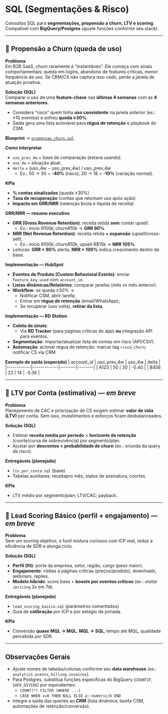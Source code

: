 # SQL (Segmentações & Risco)

Consultas SQL para **segmentações, propensão a churn, LTV e scoring**.
Compatível com **BigQuery/Postgres** (ajuste funções conforme seu stack).

---

## 📌 Propensão a Churn (queda de uso)

**Problema**  
Em B2B SaaS, churn raramente é “instantâneo”. Ele começa com sinais comportamentais: queda em logins, abandono de features críticas, menor frequência de uso. Se CRM/CS não captura isso cedo, perde a janela de atuação proativa.

**Solução (SQL)**  
Comparar o uso de uma **feature-chave** nas **últimas 4 semanas** com as **4 semanas anteriores**.  
- Considera “risco” quem tinha **uso consistente** na janela anterior (ex.: ≥10 eventos) e sofreu **queda ≥30%**.  
- Saída gera uma lista acionável para **régua de retenção** e playbook do CSM.

**Blueprint** → [`propensao_churn.sql`](propensao_churn.sql)

**Como interpretar**  
- `uso_prev_4w` = base de comparação (estava usando).  
- `uso_4w` = situação atual.  
- `delta` = (uso_4w − uso_prev_4w) / uso_prev_4w  
  - Ex.: 50 → 30 = **-40%** (risco); 20 → 18 = **-10%** (variação normal).

**KPIs**  
- **% contas sinalizadas** (queda ≥30%)  
- **Taxa de recuperação** (contas que retomam uso após ação)  
- **Impacto em GRR/NRR** (retenção bruta e líquida de receita)

**GRR/NRR — resumo executivo**  
- **GRR (Gross Revenue Retention)**: receita retida **sem** contar upsell.  
  - Ex.: início R$100k; churn R$10k → **GRR 90%**.  
- **NRR (Net Revenue Retention)**: receita retida **+ expansão** (upsell/cross-sell).  
  - Ex.: início R$100k; churn R$10k; upsell R$15k → **NRR 105%**.  
- Leituras: **GRR < 90%** alerta; **NRR > 100%** indica crescimento dentro da base.

**Implementação — HubSpot**  
- **Eventos de Produto (Custom Behavioral Events)**: enviar `feature_key_used` com `account_id`.  
- **Listas dinâmicas/Relatórios**: comparar janelas (mês vs mês anterior).  
- **Workflow**: se queda ≥30% →  
  - Notificar CSM, abrir tarefa;  
  - Entrar em **régua de retenção** (email/WhatsApp);  
  - Se recuperar (uso volta), **retirar da lista**.

**Implementação — RD Station**  
- **Coleta de sinais**:  
  - Via **RD Tracker** (para páginas críticas do app) **ou** integração API para eventos.  
- **Segmentação**: importar/atualizar lista de contas em risco (API/CSV).  
- **Automação**: acionar régua de retenção; marcar tag `risco_churn`; notificar CS via CRM.

**Exemplo de saída (esperado)**
| account_id | uso_prev_4w | uso_4w | delta  |
|------------|-------------|--------|--------|
| A123       | 50          | 30     | -0.40  |
| B456       | 22          | 14     | -0.36  |

---

## 📌 LTV por Conta (estimativa) — *em breve*

**Problema**  
Planejamento de CAC e priorização de CS exigem estimar **valor de vida (LTV)** por conta. Sem isso, investimentos e esforços ficam desbalanceados.

**Solução (SQL)**  
- Estimar **receita média por período** × **horizonte de retenção** (coorte/curva de sobrevivência) por segmento/plan.  
- Ajustar por **descontos** e **probabilidade de churn** (ex.: oriunda da query de risco).

**Entregáveis (planejado)**  
- `ltv_por_conta.sql` (base)  
- Tabelas auxiliares: receitapro mês, status de assinatura, coortes.

**KPIs**  
- LTV médio por segmento/plan; LTV/CAC; payback.

---

## 📌 Lead Scoring Básico (perfil + engajamento) — *em breve*

**Problema**  
Sem um scoring objetivo, o funil mistura curiosos com ICP real, reduz a eficiência de SDR e alonga ciclo.

**Solução (SQL)**  
- **Perfil (fit)**: porte da empresa, setor, região, cargo (peso maior).  
- **Engajamento**: visitas a páginas críticas (preços/produto), downloads, webinars, replies.  
- **Modelo híbrido**: score base + **boosts por eventos críticos** (ex.: visitar `/pricing` 2x em 7d).

**Entregáveis (planejado)**  
- `lead_scoring_basico.sql` (parâmetros comentados)  
- Guia de **calibração** por ICP e por estágio de jornada.

**KPIs**  
- Conversão **quase MQL → MQL**, **MQL → SQL**, tempo até MQL, qualidade percebida por SDR.

---

## Observações Gerais

- Ajuste nomes de tabelas/colunas conforme seu **data warehouse** (ex.: `analytics.events`, `billing.invoices`).  
- Para Postgres, substitua funções específicas do BigQuery (`COUNTIF`, `SAFE_DIVIDE`) por equivalentes:  
  - `COUNT(*) FILTER (WHERE ...)`  
  - `CASE WHEN x=0 THEN NULL ELSE a::numeric/b END`
- Integre a saída das queries ao **CRM** (lista dinâmica, tarefa CSM, automações de retenção/conversão).
